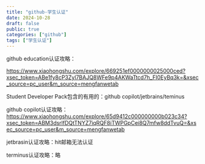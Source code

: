 ```yaml
---
title: "github-学生认证"
date: 2024-10-28
draft: false
public: true
categories: ["github"]
tags: ["学生认证"]
---
```


github education认证攻略：

https://www.xiaohongshu.com/explore/669251ef0000000025000ced?xsec_token=ABe1fy8cP3Zyl7BAJQ8WFe9p4AKWaTtcd7h_FI0EyBq3k=&xsec_source=pc_user&m_source=mengfanwetab


Student Developer Pack包含的有用的：github copilot/jetbrains/teminus


github copilot认证攻略：
https://www.xiaohongshu.com/explore/65d9412c000000000b023c34?xsec_token=ABM3dsrlfDQtTNYZ7iqRQF8iTWPGpCei8Q7mfw8ddTvuQ=&xsec_source=pc_user&m_source=mengfanwetab

jetbrasin认证攻略：hit邮箱无法认证

terminus认证攻略：略